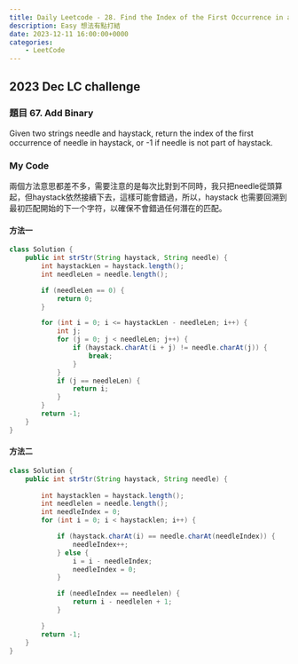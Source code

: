 ```yaml
---
title: Daily Leetcode - 28. Find the Index of the First Occurrence in a String
description: Easy 想法有點打結
date: 2023-12-11 16:00:00+0000
categories:
    - LeetCode
---
```


##  2023 Dec LC challenge


### 題目 67. Add Binary

Given two strings needle and haystack, return the index of the first occurrence of needle in haystack, or -1 if needle is not part of haystack.

 
### My Code


兩個方法意思都差不多，需要注意的是每次比對到不同時，我只把needle從頭算起，但haystack依然接續下去，這樣可能會錯過，所以，haystack 也需要回溯到最初匹配開始的下一个字符，以確保不會錯過任何潛在的匹配。

#### 方法一
```java
class Solution {
    public int strStr(String haystack, String needle) {
        int haystackLen = haystack.length();
        int needleLen = needle.length();

        if (needleLen == 0) {
            return 0;
        }

        for (int i = 0; i <= haystackLen - needleLen; i++) {
            int j;
            for (j = 0; j < needleLen; j++) {
                if (haystack.charAt(i + j) != needle.charAt(j)) {
                    break;
                }
            }
            if (j == needleLen) {
                return i;
            }
        }
        return -1;
    }
}
```


#### 方法二

```java
class Solution {
    public int strStr(String haystack, String needle) {
        
        int haystacklen = haystack.length();
        int needlelen = needle.length();
        int needleIndex = 0;
        for (int i = 0; i < haystacklen; i++) {

            if (haystack.charAt(i) == needle.charAt(needleIndex)) {
                needleIndex++;
            } else {
                i = i - needleIndex;
                needleIndex = 0;
            }

            if (needleIndex == needlelen) {
                return i - needlelen + 1;
            }

        }
        return -1;
    }
}
```